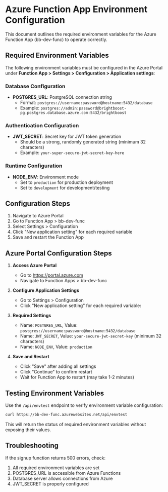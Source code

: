 # Azure Function App Environment Configuration

This document outlines the required environment variables for the Azure Function App (bb-dev-func) to operate correctly.

## Required Environment Variables

The following environment variables must be configured in the Azure Portal under **Function App > Settings > Configuration > Application settings**:

### Database Configuration
- **POSTGRES_URL**: PostgreSQL connection string
  - Format: `postgres://username:password@hostname:5432/database`
  - Example: `postgres://admin:password@brightboost-pg.postgres.database.azure.com:5432/brightboost`

### Authentication Configuration  
- **JWT_SECRET**: Secret key for JWT token generation
  - Should be a strong, randomly generated string (minimum 32 characters)
  - Example: `your-super-secure-jwt-secret-key-here`

### Runtime Configuration
- **NODE_ENV**: Environment mode
  - Set to `production` for production deployment
  - Set to `development` for development/testing

## Configuration Steps

1. Navigate to Azure Portal
2. Go to Function App > bb-dev-func
3. Select Settings > Configuration
4. Click "New application setting" for each required variable
5. Save and restart the Function App

## Azure Portal Configuration Steps

1. **Access Azure Portal**
   - Go to https://portal.azure.com
   - Navigate to Function Apps > bb-dev-func

2. **Configure Application Settings**
   - Go to Settings > Configuration
   - Click "New application setting" for each required variable:

3. **Required Settings**
   - Name: `POSTGRES_URL`, Value: `postgres://username:password@hostname:5432/database`
   - Name: `JWT_SECRET`, Value: `your-secure-jwt-secret-key` (minimum 32 characters)
   - Name: `NODE_ENV`, Value: `production`

4. **Save and Restart**
   - Click "Save" after adding all settings
   - Click "Continue" to confirm restart
   - Wait for Function App to restart (may take 1-2 minutes)

## Testing Environment Variables

Use the `/api/envtest` endpoint to verify environment variable configuration:

```bash
curl https://bb-dev-func.azurewebsites.net/api/envtest
```

This will return the status of required environment variables without exposing their values.

## Troubleshooting

If the signup function returns 500 errors, check:
1. All required environment variables are set
2. POSTGRES_URL is accessible from Azure Functions
3. Database server allows connections from Azure
4. JWT_SECRET is properly configured
